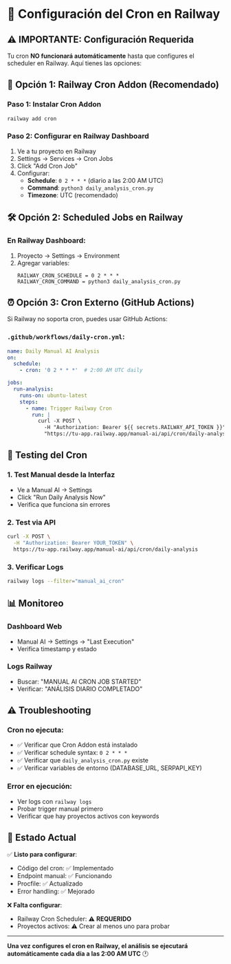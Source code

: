 # 🔧 Configuración del Cron en Railway

## ⚠️ IMPORTANTE: Configuración Requerida

Tu cron **NO funcionará automáticamente** hasta que configures el scheduler en Railway. Aquí tienes las opciones:

## 🚀 **Opción 1: Railway Cron Addon (Recomendado)**

### Paso 1: Instalar Cron Addon
```bash
railway add cron
```

### Paso 2: Configurar en Railway Dashboard
1. Ve a tu proyecto en Railway
2. Settings → Services → Cron Jobs
3. Click "Add Cron Job"
4. Configurar:
   - **Schedule**: `0 2 * * *` (diario a las 2:00 AM UTC)
   - **Command**: `python3 daily_analysis_cron.py`
   - **Timezone**: UTC (recomendado)

## 🛠️ **Opción 2: Scheduled Jobs en Railway**

### En Railway Dashboard:
1. Proyecto → Settings → Environment
2. Agregar variables:
   ```
   RAILWAY_CRON_SCHEDULE = 0 2 * * *
   RAILWAY_CRON_COMMAND = python3 daily_analysis_cron.py
   ```

## ⏰ **Opción 3: Cron Externo (GitHub Actions)**

Si Railway no soporta cron, puedes usar GitHub Actions:

### `.github/workflows/daily-cron.yml`:
```yaml
name: Daily Manual AI Analysis
on:
  schedule:
    - cron: '0 2 * * *'  # 2:00 AM UTC daily

jobs:
  run-analysis:
    runs-on: ubuntu-latest
    steps:
      - name: Trigger Railway Cron
        run: |
          curl -X POST \
            -H "Authorization: Bearer ${{ secrets.RAILWAY_API_TOKEN }}" \
            "https://tu-app.railway.app/manual-ai/api/cron/daily-analysis"
```

## 🧪 **Testing del Cron**

### 1. Test Manual desde la Interfaz
- Ve a Manual AI → Settings
- Click "Run Daily Analysis Now"
- Verifica que funciona sin errores

### 2. Test via API
```bash
curl -X POST \
  -H "Authorization: Bearer YOUR_TOKEN" \
  https://tu-app.railway.app/manual-ai/api/cron/daily-analysis
```

### 3. Verificar Logs
```bash
railway logs --filter="manual_ai_cron"
```

## 📊 **Monitoreo**

### Dashboard Web
- Manual AI → Settings → "Last Execution"
- Verifica timestamp y estado

### Logs Railway
- Buscar: "MANUAL AI CRON JOB STARTED"
- Verificar: "ANÁLISIS DIARIO COMPLETADO"

## ⚠️ **Troubleshooting**

### Cron no ejecuta:
- ✅ Verificar que Cron Addon está instalado
- ✅ Verificar schedule syntax: `0 2 * * *`
- ✅ Verificar que `daily_analysis_cron.py` existe
- ✅ Verificar variables de entorno (DATABASE_URL, SERPAPI_KEY)

### Error en ejecución:
- Ver logs con `railway logs`
- Probar trigger manual primero
- Verificar que hay proyectos activos con keywords

## 🎯 **Estado Actual**

✅ **Listo para configurar**:
- Código del cron: ✅ Implementado
- Endpoint manual: ✅ Funcionando
- Procfile: ✅ Actualizado
- Error handling: ✅ Mejorado

❌ **Falta configurar**:
- Railway Cron Scheduler: ⚠️ **REQUERIDO**
- Proyectos activos: ⚠️ Crear al menos uno para probar

---

**Una vez configures el cron en Railway, el análisis se ejecutará automáticamente cada día a las 2:00 AM UTC** 🕐